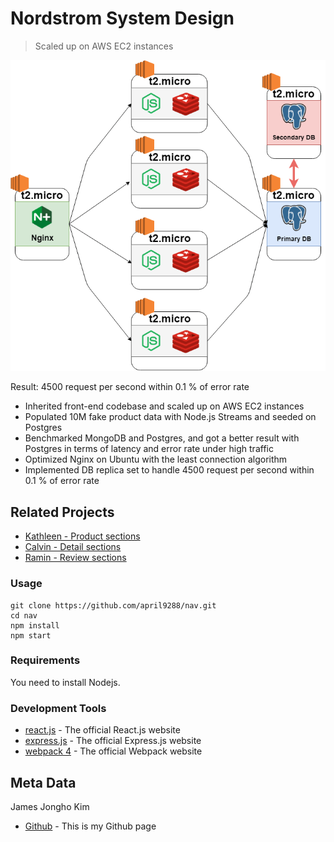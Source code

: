 # Nordstrom System Design
> Scaled up on AWS EC2 instances

![](microservice.png)

Result: 4500 request per second within 0.1 % of error rate

- Inherited front-end codebase and scaled up on AWS EC2 instances
- Populated 10M fake product data with Node.js Streams and seeded on Postgres
- Benchmarked MongoDB and Postgres, and got a better result with Postgres in terms of latency and error rate under high traffic
- Optimized Nginx on Ubuntu with the least connection algorithm
- Implemented DB replica set to handle 4500 request per second within 0.1 % of error rate

## Related Projects

* [Kathleen - Product sections](https://github.com/hrla29-targaryen-sdc/product-description)
* [Calvin - Detail sections](https://github.com/calvin197/SDC-Service-Server)
* [Ramin - Review sections](https://github.com/hrla29-targaryen-sdc/reviews)

### Usage

```
git clone https://github.com/april9288/nav.git
cd nav
npm install
npm start
```

### Requirements

You need to install Nodejs.

### Development Tools

* [react.js](https://www.npmjs.com/package/react) - The official React.js website
* [express.js](https://www.npmjs.com/package/express) - The official Express.js website
* [webpack 4](https://www.npmjs.com/package/webpack) - The official Webpack website

## Meta Data

James Jongho Kim 
- [Github](https://github.com/april9288) - This is my Github page


